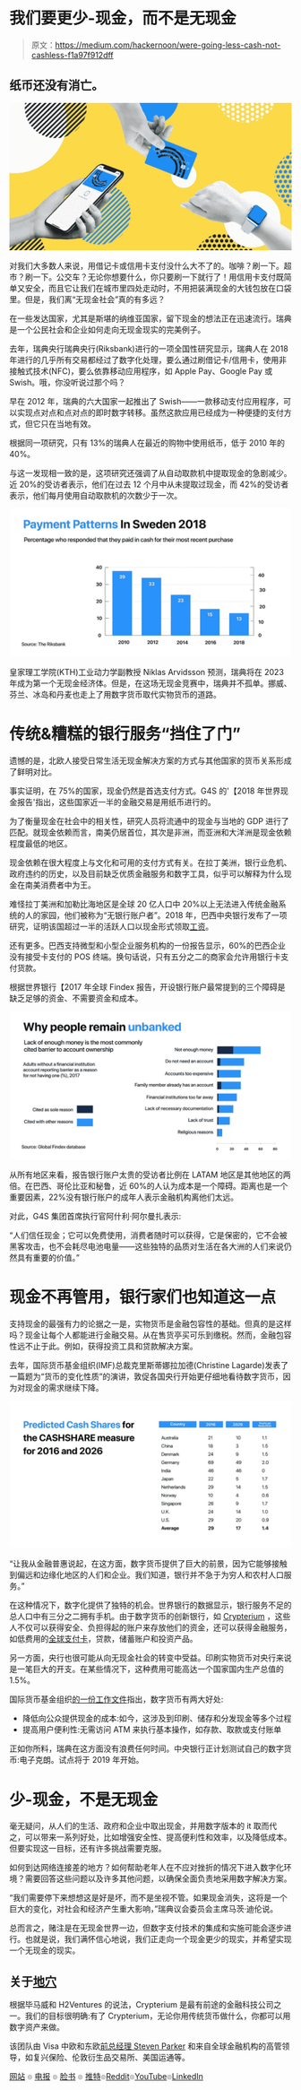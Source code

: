 # 我们要更少-现金，而不是无现金

> 原文：<https://medium.com/hackernoon/were-going-less-cash-not-cashless-f1a97f912dff>

## 纸币还没有消亡。

![](img/6080f6afd6c4cb446c5ccd98db910720.png)

对我们大多数人来说，用借记卡或信用卡支付没什么大不了的。咖啡？刷一下。超市？刷一下。公交车？无论你想要什么，你只要刷一下就行了！用信用卡支付既简单又安全，而且它让我们在城市里四处走动时，不用把装满现金的大钱包放在口袋里。但是，我们离“无现金社会”真的有多远？

在一些发达国家，尤其是斯堪的纳维亚国家，留下现金的想法正在迅速流行。瑞典是一个公民社会和企业如何走向无现金现实的完美例子。

去年，瑞典央行瑞典央行(Riksbank)进行的一项全国性研究显示，瑞典人在 2018 年进行的几乎所有交易都经过了数字化处理，要么通过刷借记卡/信用卡，使用非接触式技术(NFC)，要么依靠移动应用程序，如 Apple Pay、Google Pay 或 Swish。哦，你没听说过那个吗？

早在 2012 年，瑞典的六大国家一起推出了 Swish——一款移动支付应用程序，可以实现点对点和点对点的即时数字转移。虽然这款应用已经成为一种便捷的支付方式，但它只在当地有效。

根据同一项研究，只有 13%的瑞典人在最近的购物中使用纸币，低于 2010 年的 40%。

与这一发现相一致的是，这项研究还强调了从自动取款机中提取现金的急剧减少。近 20%的受访者表示，他们在过去 12 个月中从未提取过现金，而 42%的受访者表示，他们每月使用自动取款机的次数少于一次。

![](img/fcaf08e7c74d5bc313501068c2525f04.png)

皇家理工学院(KTH)工业动力学副教授 Niklas Arvidsson 预测，瑞典将在 2023 年成为第一个无现金经济体。但是，在这场无现金竞赛中，瑞典并不孤单。挪威、芬兰、冰岛和丹麦也走上了用数字货币取代实物货币的道路。

# 传统&糟糕的银行服务“挡住了门”

遗憾的是，北欧人接受日常生活无现金解决方案的方式与其他国家的货币关系形成了鲜明对比。

事实证明，在 75%的国家，现金仍然是首选支付方式。G4S 的'【2018 年世界现金报告'指出，这些国家近一半的金融交易是用纸币进行的。

为了衡量现金在社会中的相关性，研究人员将流通中的现金与当地的 GDP 进行了匹配。就现金依赖而言，南美仍居首位，其次是非洲，而亚洲和大洋洲是现金依赖程度最低的地区。

现金依赖在很大程度上与文化和可用的支付方式有关。在拉丁美洲，银行业危机、政府违约的历史，以及目前缺乏优质金融服务和数字工具，似乎可以解释为什么现金在南美消费者中为王。

难怪拉丁美洲和加勒比海地区是全球 20 亿人口中 20%以上无法进入传统金融系统的人的家园，他们被称为“无银行账户者”。2018 年，巴西中央银行发布了一项研究，证明该国超过一半的活跃人口以现金形式领取[工资](http://agenciabrasil.ebc.com.br/economia/noticia/2018-07/parte-da-populacao-ainda-guarda-moedas-em-casa-diz-banco-central)。

还有更多。巴西支持微型和小型企业服务机构的一份报告显示，60%的巴西企业没有接受卡支付的 POS 终端。换句话说，只有五分之二的商家会允许用银行卡支付货款。

根据世界银行【2017 年全球 Findex 报告，开设银行账户最常提到的三个障碍是缺乏足够的资金、不需要资金和成本。

![](img/89e0d5247ff8ad7b9543668913040fb8.png)

从所有地区来看，报告银行账户太贵的受访者比例在 LATAM 地区是其他地区的两倍。在巴西、哥伦比亚和秘鲁，近 60%的人认为成本是一个障碍。距离也是一个重要因素，22%没有银行账户的成年人表示金融机构离他们太远。

对此，G4S 集团首席执行官阿什利·阿尔曼扎表示:

“人们信任现金；它可以免费使用，消费者随时可以获得，它是保密的，它不会被黑客攻击，也不会耗尽电池电量——这些独特的品质对生活在各大洲的人们来说仍然具有重要的价值。”

# 现金不再管用，银行家们也知道这一点

支持现金的最强有力的论据之一是，实物货币是金融包容性的基础。但真的是这样吗？现金让每个人都能进行金融交易。从在售货亭买可乐到缴税。然而，金融包容性远不止于此。例如，获得投资工具和贷款解决方案。

去年，国际货币基金组织(IMF)总裁克里斯蒂娜拉加德(Christine Lagarde)发表了一篇题为“货币的变化性质”的演讲，敦促各国央行开始更仔细地看待数字货币，因为对现金的需求继续下降。

![](img/451097c51e0484cb50c1a70546c1fc23.png)

“让我从金融普惠说起，在这方面，数字货币提供了巨大的前景，因为它能够接触到偏远和边缘化地区的人们和企业。我们知道，银行并不急于为穷人和农村人口服务。”

在这种情况下，数字化提供了独特的机会。世界银行的数据显示，银行服务不足的总人口中有三分之二拥有手机。由于数字货币的创新银行，如 [Crypterium](http://crypterium.com) ，这些人不仅可以获得安全、负担得起的账户来存放他们的资金，还可以获得金融服务，如低费用的[全球支付卡](https://preorder.crypterium.com/)，贷款，储蓄账户和投资产品。

另一方面，央行也很可能从向无现金社会的转变中受益。印刷实物货币对央行来说是一笔巨大的开支。在某些情况下，这种费用可能高达一个国家国内生产总值的 1.5%。

国际货币基金组织[的一份工作文件](https://www.imf.org/en/Publications/WP/Issues/2019/03/01/Cash-Use-Across-Countries-and-the-Demand-for-Central-Bank-Digital-Currency-46617)指出，数字货币有两大好处:

*   降低向公众提供现金的成本:如今，这涉及到印刷、储存和分发现金等多个过程
*   提高用户便利性:无需访问 ATM 来执行基本操作，如存款、取款或支付账单

正如你所料，瑞典在这方面没有浪费任何时间。中央银行正计划测试自己的数字货币:电子克朗。试点将于 2019 年开始。

# 少-现金，不是无现金

毫无疑问，从人们的生活、政府和企业中取出现金，并用数字版本的 it 取而代之，可以带来一系列好处，比如增强安全性、提高便利性和效率，以及降低成本。但要实现这一目标，还有许多挑战需要克服。

如何到达网络连接差的地方？如何帮助老年人在不应对挫折的情况下进入数字化环境？需要回答这些问题以及许多其他问题，以确保全面负责地采用数字解决方案。

“我们需要停下来想想这是好是坏，而不是坐视不管。如果现金消失，这将是一个巨大的变化，对社会和经济产生重大影响，”瑞典议会委员会主席马茨·迪伦说。

总而言之，赌注是在无现金世界一边，但数字支付技术的集成和实施可能会逐步进行。也就是说，我们满怀信心地说，我们正走向一个现金更少的现实，并希望实现一个无现金的现实。

## 关于[地穴](https://medium.com/u/3c3059b00067?source=post_page-----f1a97f912dff--------------------------------)

根据毕马威和 H2Ventures 的说法，Crypterium 是最有前途的金融科技公司之一。我们的目标很明确:有了 Crypterium，无论你用传统货币做什么，你都可以用数字资产来做。

该团队由 Visa 中欧和东欧[前总经理 Steven Parker](https://medium.com/u/d5786b203ba6?source=post_page-----f1a97f912dff--------------------------------) 和来自全球金融机构的高管领导，如复兴保险、伦敦衍生品交易所、美国运通等。

[网站](http://crypterium.com/) ๏ [电报](https://t.me/crypterium) ๏ [脸书](https://www.facebook.com/pg/crypterium.org) ๏ [推特](https://twitter.com/crypterium)๏[Reddit](https://www.reddit.com/r/crypterium_com/)๏[YouTube](https://www.youtube.com/channel/UChl-t3ilQK9mKj0jgXCdaxA)๏[LinkedIn](https://www.linkedin.com/company/crypterium/)